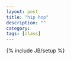 ```yaml
---
layout: post
title: "hip hop"
description: ""
category: 
tags: [class]
---
```

{% include JB/setup %}
